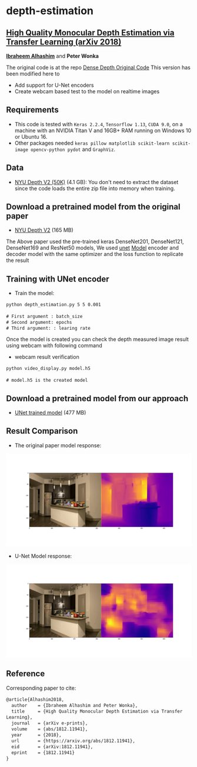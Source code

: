 # depth-estimation
## [High Quality Monocular Depth Estimation via Transfer Learning (arXiv 2018)](https://arxiv.org/abs/1812.11941)
**[Ibraheem Alhashim](https://ialhashim.github.io/)** and **Peter Wonka**

The original code is at the repo [Dense Depth Original Code](https://github.com/ialhashim/DenseDepth)
This version has been modified here to 
* Add support for U-Net encoders
* Create webcam based test to the model on realtime images

## Requirements
* This code is tested with `Keras 2.2.4`, `Tensorflow 1.13`, `CUDA 9.0`, on a machine with an NVIDIA Titan V and 16GB+ RAM running on Windows 10 or Ubuntu 16.
* Other packages needed `keras pillow matplotlib scikit-learn scikit-image opencv-python pydot` and `GraphViz`.


## Data
* [NYU Depth V2 (50K)](https://s3-eu-west-1.amazonaws.com/densedepth/nyu_data.zip) (4.1 GB): You don't need to extract the dataset since the code loads the entire zip file into memory when training.

## Download a pretrained model from the original paper
* [NYU Depth V2](https://s3-eu-west-1.amazonaws.com/densedepth/nyu.h5) (165 MB)


The Above paper used the pre-trained keras DenseNet201, DenseNet121, DenseNet169 and ResNet50 models, We used [unet](https://lmb.informatik.uni-freiburg.de/people/ronneber/u-net/) [Model](https://github.com/zhixuhao/unet) encoder and decoder model with the same optimizer and the loss function to replicate the result

## Training with UNet encoder
* Train the model: 
```
python depth_estimation.py 5 5 0.001

# First argument : batch_size
# Second argument: epochs
# Third argument: : learing rate
```

Once the model is created you can check the depth measured image result using webcam with following command
* webcam result verification 
```
python video_display.py model.h5 

# model.h5 is the created model
```

## Download a pretrained model from our approach
* [UNet trained model](https://drive.google.com/open?id=1WbVr3e7-kVDRtShCuaK-BtlzUePXYFWm) (477 MB)

## Result Comparison

* The original paper model response:

<p align="left">
  <img  src="./data/1.jpeg">
</p>

* U-Net Model response:

<p align="left">
  <img  src="./data/2.jpeg">
</p>


## Reference
Corresponding paper to cite:
```
@article{Alhashim2018,
  author    = {Ibraheem Alhashim and Peter Wonka},
  title     = {High Quality Monocular Depth Estimation via Transfer Learning},
  journal   = {arXiv e-prints},
  volume    = {abs/1812.11941},
  year      = {2018},
  url       = {https://arxiv.org/abs/1812.11941},
  eid       = {arXiv:1812.11941},
  eprint    = {1812.11941}
}
```

